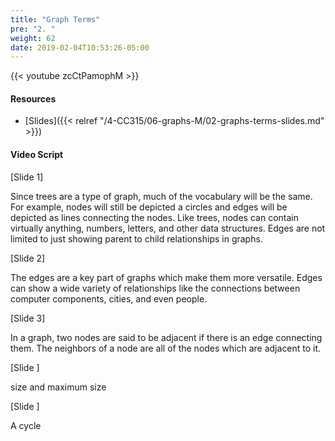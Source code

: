 ```yaml
---
title: "Graph Terms"
pre: "2. "
weight: 62
date: 2019-02-04T10:53:26-05:00
---
```


{{< youtube zcCtPamophM >}}

#### Resources
* [Slides]({{< relref "/4-CC315/06-graphs-M/02-graphs-terms-slides.md" >}})

#### Video Script

[Slide 1]

Since trees are a type of graph, much of the vocabulary will be the same. For example, nodes will still be depicted a circles and edges will be depicted as lines connecting the nodes. Like trees, nodes can contain virtually anything, numbers, letters, and other data structures. Edges are not limited to just showing parent to child relationships in graphs. 


[Slide 2]

The edges are a key part of graphs which make them more versatile. Edges can show a wide variety of relationships like the connections between computer components, cities, and even people. 


[Slide 3]

In a graph, two nodes are said to be adjacent if there is an edge connecting them. The neighbors of a node are all of the nodes which are adjacent to it. 

[Slide ]

size and maximum size 


[Slide ]

A cycle 

